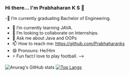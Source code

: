 ### Hi there... I'm Prabhaharan K S 👋

-🔭 I’m currently graduating Bachelor of Engineering.
- 🌱 I’m currently learning JAVA.
- 👯 I’m looking to collaborate on Internships.
- 💬 Ask me about Java and OOPs
- 📫 How to reach me: https://github.com/Prabhaharanks
- 😄 Pronouns: He/Him
- ⚡ Fun fact:I love to play football. 
-->



![Anurag's GitHub stats](https://github-readme-stats.vercel.app/api?username=Prabhaharanks&show_icons=true&theme=radical)
[![Top Langs](https://github-readme-stats.vercel.app/api/top-langs/?username=Prabhaharanks&layout=compact)](https://github.com/anuraghazra/github-readme-stats)
